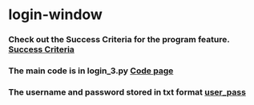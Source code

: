 # login-window

### Check out the Success Criteria for the program feature. [Success Criteria](https://github.com/ilhamhoque/login-server/commit/06e6fefa0c084d05bb3b9f6f3b674e84b8e81795)
### The main code is in login_3.py  [Code page](https://github.com/ilhamhoque/login-server/blob/master/login_3.py)
###
### The username and password stored in txt format [user_pass](https://github.com/ilhamhoque/login-server/commit/4bdc7a278e06cf879f1d6a5e612adf40051bde3e)
